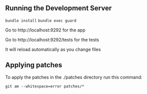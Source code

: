 
## Running the Development Server

`bundle install`
`bundle exec guard`

Go to http://localhost:9292 for the app

Go to http://localhost:9292/tests for the tests

It will reload automatically as you change files

## Applying patches

To apply the patches in the ./patches directory run this command:

```
git am --whitespace=error patches/*
```
